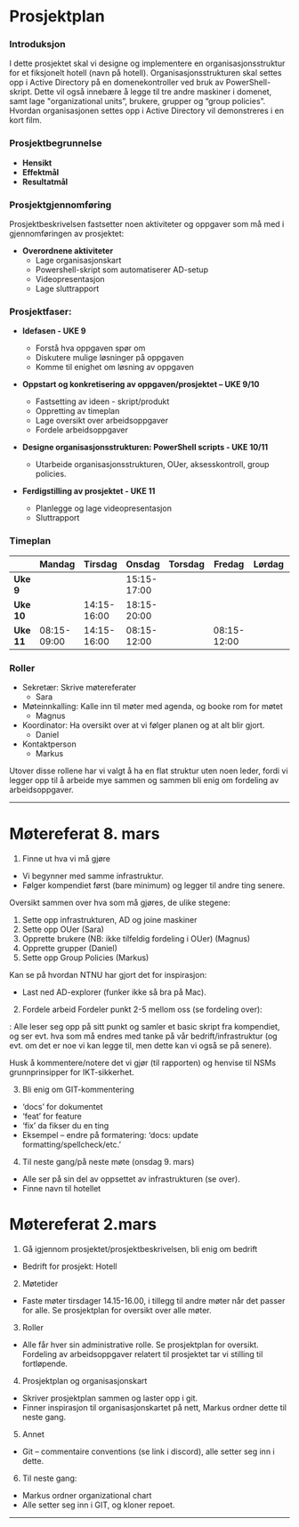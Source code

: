 
# Prosjektplan 

### Introduksjon
I dette prosjektet skal vi designe og implementere en organisasjonsstruktur for et fiksjonelt hotell (navn på hotell). Organisasjonsstrukturen skal settes opp i Active Directory på en domenekontroller ved bruk av PowerShell-skript. Dette vil også innebære å legge til tre andre maskiner i domenet, samt lage "organizational units”, brukere, grupper og “group policies”. Hvordan organisasjonen settes opp i Active Directory vil demonstreres i en kort film. 

### Prosjektbegrunnelse
* **Hensikt**
* **Effektmål**
* **Resultatmål**


### Prosjektgjennomføring
Prosjektbeskrivelsen fastsetter noen aktiviteter og oppgaver som må med i gjennomføringen av prosjektet: 

* **Overordnene aktiviteter** 
    * Lage organisasjonskart 
    * Powershell-skript som automatiserer AD-setup 
    * Videopresentasjon  
    * Lage sluttrapport 

### Prosjektfaser:

* **Idefasen - UKE 9**
    * Forstå hva oppgaven spør om
    * Diskutere mulige løsninger på oppgaven
    * Komme til enighet om løsning av oppgaven

* **Oppstart og konkretisering av oppgaven/prosjektet – UKE 9/10**
    * Fastsetting av ideen - skript/produkt
    * Oppretting av timeplan
    * Lage oversikt over arbeidsoppgaver 
    * Fordele arbeidsoppgaver

* **Designe organisasjonsstrukturen: PowerShell scripts - UKE 10/11**
    * Utarbeide organisasjonsstrukturen, OUer, aksesskontroll, group policies. 

* **Ferdigstilling av prosjektet - UKE 11**
    * Planlegge og lage videopresentasjon
    * Sluttrapport 

### Timeplan 

|  | Mandag | Tirsdag | Onsdag | Torsdag | Fredag | Lørdag | Søndag |
| ------ | ------ | ------ | ------ | ------ | ------ | ------ | ------ |
| **Uke 9** |  |  | 15:15-17:00 |  |  |  |  |
| **Uke 10** | | 14:15-16:00 | 18:15-20:00 |  | |  |  |
| **Uke 11** | 08:15-09:00 | 14:15-16:00 | 08:15-12:00 |  | 08:15-12:00  |  |  |

### Roller
* Sekretær: Skrive møtereferater 
    * Sara
* Møteinnkalling: Kalle inn til møter med agenda, og booke rom for møtet 
    * Magnus
* Koordinator: Ha oversikt over at vi følger planen og at alt blir gjort. 
    * Daniel
* Kontaktperson
    * Markus

Utover disse rollene har vi valgt å ha en flat struktur uten noen leder, fordi vi legger opp til å arbeide mye sammen og sammen bli enig om fordeling av arbeidsoppgaver.  


***


# Møtereferat 8. mars

1. Finne ut hva vi må gjøre
* Vi begynner med samme infrastruktur.
* Følger kompendiet først (bare minimum) og legger til andre ting senere.

Oversikt sammen over hva som må gjøres, de ulike stegene:

 1) Sette opp infrastrukturen, AD og joine maskiner
 2) Sette opp OUer (Sara)
 3) Opprette brukere (NB: ikke tilfeldig fordeling i OUer) (Magnus)
 4) Opprette grupper (Daniel)
 5) Sette opp Group Policies (Markus)

Kan se på hvordan NTNU har gjort det for inspirasjon:
* Last ned AD-explorer (funker ikke så bra på Mac). 

2. Fordele arbeid
Fordeler punkt 2-5 mellom oss (se fordeling over):

: Alle leser seg opp på sitt punkt og samler et basic skript fra kompendiet, og ser evt. hva som må endres med tanke på vår bedrift/infrastruktur (og evt. om det er noe vi kan legge til, men dette kan vi også se på senere). 

Husk å kommentere/notere det vi gjør (til rapporten) og henvise til NSMs grunnprinsipper for IKT-sikkerhet.

3. Bli enig om GIT-kommentering
* ‘docs’ for dokumentet
* ‘feat’ for feature
* ‘fix’ da fikser du en ting
* Eksempel – endre på formatering: ‘docs: update formatting/spellcheck/etc.’

4. Til neste gang/på neste møte (onsdag 9. mars)
* Alle ser på sin del av oppsettet av infrastrukturen (se over).
* Finne navn til hotellet




# Møtereferat 2.mars

1. Gå igjennom prosjektet/prosjektbeskrivelsen, bli enig om bedrift
* Bedrift for prosjekt: Hotell

2. Møtetider
* Faste møter tirsdager 14.15-16.00, i tillegg til andre møter når det passer for alle. Se prosjektplan for oversikt over alle møter.

3. Roller
* Alle får hver sin administrative rolle. Se prosjektplan for oversikt. Fordeling av arbeidsoppgaver relatert til prosjektet tar vi stilling til fortløpende.

4. Prosjektplan og organisasjonskart
* Skriver prosjektplan sammen og laster opp i git. 
* Finner inspirasjon til organisasjonskartet på nett, Markus ordner dette til neste gang. 

5. Annet
* Git – commentaire conventions (se link i discord), alle setter seg inn i dette.

6. Til neste gang:
* Markus ordner organizational chart
* Alle setter seg inn i GIT, og kloner repoet.


-------------


